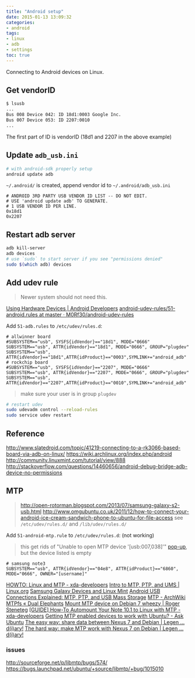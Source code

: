 ```yaml
---
title: "Android setup"
date: 2015-01-13 13:09:32
categories:
- android
tags:
- linux
- adb
- settings
toc: true
---
```


Connecting to Android devices on Linux.

<!-- more -->

## Get vendorID

```sh
$ lsusb
...
Bus 008 Device 042: ID 18d1:0003 Google Inc.
Bus 007 Device 053: ID 2207:0010
...
```

The first part of ID is vendorID (18d1 and 2207 in the above example)

## Update `adb_usb.ini`

```sh
# with android-sdk properly setup
android update adb
```

`~/.android/` is created, append vendor id to `~/.android/adb_usb.ini`

```
# ANDROID 3RD PARTY USB VENDOR ID LIST -- DO NOT EDIT.
# USE 'android update adb' TO GENERATE.
# 1 USB VENDOR ID PER LINE.
0x18d1
0x2207
```

## Restart adb server

```sh
adb kill-server
adb devices
# use `sudo` to start server if you see "permissions denied"
sudo $(which adb) devices
```

## Add udev rule

> Newer system should not need this.

[Using Hardware Devices | Android Developers](http://developer.android.com/tools/device.html)
[android-udev-rules/51-android.rules at master · M0Rf30/android-udev-rules](https://github.com/M0Rf30/android-udev-rules/blob/master/51-android.rules)

Add `51-adb.rules` to `/etc/udev/rules.d`:

```
# allwinner board
#SUBSYSTEM=="usb", SYSFS{idVendor}=="18d1", MODE="0666"
SUBSYSTEM=="usb", ATTR{idVendor}=="18d1", MODE="0666", GROUP="plugdev"
SUBSYSTEM=="usb", ATTR{idVendor}=="18d1",ATTR{idProduct}=="0003",SYMLINK+="android_adb"
# rockchip board
#SUBSYSTEM=="usb", SYSFS{idVendor}=="2207", MODE="0666"
SUBSYSTEM=="usb", ATTR{idVendor}=="2207", MODE="0666", GROUP="plugdev"
SUBSYSTEM=="usb", ATTR{idVendor}=="2207",ATTR{idProduct}=="0010",SYMLINK+="android_adb"
```
> make sure your user is in group `plugdev`

```sh
# restart udev
sudo udevadm control --reload-rules
sudo service udev restart
```

## Reference

http://www.slatedroid.com/topic/41219-connecting-to-a-rk3066-based-board-via-adb-on-linux/
https://wiki.archlinux.org/index.php/android
http://community.linuxmint.com/tutorial/view/888
http://stackoverflow.com/questions/14460656/android-debug-bridge-adb-device-no-permissions

## MTP

> http://open-rotorman.blogspot.com/2013/07/samsung-galaxy-s2-usb.html
> http://www.omgubuntu.co.uk/2011/12/how-to-connect-your-android-ice-cream-sandwich-phone-to-ubuntu-for-file-access
> see `/etc/udev/rules.d/` and `/lib/udev/rules.d/`

Add `51-android-mtp.rule` to `/etc/udev/rules.d`: (not working)

> this get rids of "Unable to open MTP device '[usb:007,038]'" [pop-up](https://www.youtube.com/watch?v=SV4x_Oc3EPg), but the device listed is empty

```
# samsung note3
SUBSYSTEM=="usb", ATTR{idVendor}=="04e8", ATTR{idProduct}=="6860", MODE="0666", OWNER="[username]"
```

[HOWTO: Linux and MTP - xda-developers](http://forum.xda-developers.com/showthread.php?t=2055563)
[Intro to MTP, PTP, and UMS | Linux.org](https://www.linux.org/threads/intro-to-mtp-ptp-and-ums.11283/)
[Samsung Galaxy Devices and Linux Mint](http://forums.linuxmint.com/viewtopic.php?t=116879#p660869)
[Android USB Connections Explained: MTP, PTP, and USB Mass Storage](https://www.howtogeek.com/192732/android-usb-connections-explained-mtp-ptp-and-usb-mass-storage/)
[MTP - ArchWiki](https://wiki.archlinux.org/index.php/MTP)
[MTPfs « Dual Elephants](http://www.adebenham.com/mtpfs/)
[Mount MTP device on Debian 7 wheezy | Roger Steneteg](http://roger.steneteg.org/299/mount-mtp-device-on-debian-7-wheezy/)
[[GUIDE] How-To Automount Your Note 10.1 to Linux with MTP - xda-developers](http://forum.xda-developers.com/showthread.php?t=2140939)
[Getting MTP enabled devices to work with Ubuntu? - Ask Ubuntu](http://askubuntu.com/questions/87667/getting-mtp-enabled-devices-to-work-with-ubuntu/308366#308366)
[The easy way: share data between Nexus 7 and Debian | Legen ... d(i)ary!](http://www.legendiary.at/2013/01/27/the-easy-way-share-data-between-nexus-7-and-debian/)
[The hard way: make MTP work with Nexus 7 on Debian | Legen ... d(i)ary!](http://www.legendiary.at/2013/01/27/the-hard-way-make-mtp-work-with-nexus-7-on-debian/)

### issues

http://sourceforge.net/p/libmtp/bugs/574/
https://bugs.launchpad.net/ubuntu/+source/libmtp/+bug/1015010
